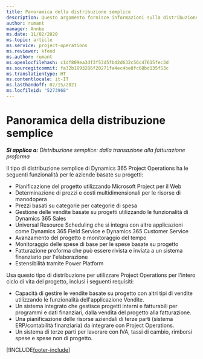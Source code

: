 ```yaml
---
title: Panoramica della distribuzione semplice
description: Questo argomento fornisce informazioni sulla distribuzione semplice di Dynamics 365 Project Operations.
author: rumant
manager: Annbe
ms.date: 11/02/2020
ms.topic: article
ms.service: project-operations
ms.reviewer: kfend
ms.author: rumant
ms.openlocfilehash: c1df809ea3df3f53d5fb42d632c56c47615fec3d
ms.sourcegitcommit: fa32b1893286f20271fa4ec4be8fc68bd135f53c
ms.translationtype: HT
ms.contentlocale: it-IT
ms.lasthandoff: 02/15/2021
ms.locfileid: "5273968"
---
```

# <a name="lite-deployment-overview"></a>Panoramica della distribuzione semplice

_**Si applica a:** Distribuzione semplice: dalla transazione alla fatturazione proforma_

Il tipo di distribuzione semplice di Dynamics 365 Project Operations ha le seguenti funzionalità per le aziende basate su progetti:

- Pianificazione del progetto utilizzando Microsoft Project per il Web
- Determinazione di prezzi e costi multidimensionali per le risorse di manodopera
- Prezzi basati su categorie per categorie di spesa
- Gestione delle vendite basate su progetti utilizzando le funzionalità di Dynamics 365 Sales
- Universal Resource Scheduling che si integra con altre applicazioni come Dynamics 365 Field Service e Dynamics 365 Customer Service
- Avanzamento del progetto e monitoraggio del tempo
- Monitoraggio delle spese di base per le spese basate su progetto
- Fatturazione proforma che può essere rivista e inviata a un sistema finanziario per l'elaborazione
- Estensibilità tramite Power Platform

Usa questo tipo di distribuzione per utilizzare Project Operations per l'intero ciclo di vita del progetto, inclusi i seguenti requisiti:

- Capacità di gestire le vendite basate su progetto con altri tipi di vendite utilizzando le funzionalità dell'applicazione Vendite.
- Un sistema integrato che gestisce progetti interni e fatturabili per programmi e dati finanziari, dalla vendita del progetto alla fatturazione.
- Una pianificazione delle risorse aziendali di terze parti (sistema ERP/contabilità finanziaria) da integrare con Project Operations.
- Un sistema di terze parti per lavorare con IVA, tassi di cambio, rimborsi spese e spese non di progetto.


[!INCLUDE[footer-include](../includes/footer-banner.md)]
